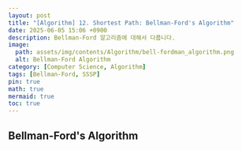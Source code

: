 ```yaml
---
layout: post
title: "[Algorithm] 12. Shortest Path: Bellman-Ford's Algorithm"
date: 2025-06-05 15:06 +0900
description: Bellman-Ford 알고리즘에 대해서 다룹니다.
image:
  path: assets/img/contents/Algorithm/bell-fordman_algorithm.png
  alt: Bellman-Ford Algorithm
category: [Computer Science, Algorithm]
tags: [Bellman-Ford, SSSP]
pin: true
math: true
mermaid: true
toc: true
---
```


## Bellman-Ford's Algorithm  

